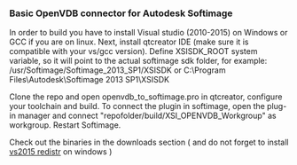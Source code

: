 ### Basic OpenVDB connector for Autodesk Softimage ###

In order to build you have to install Visual studio (2010-2015) on Windows or GCC if you are on linux. 
Next, install qtcreator IDE (make sure it is compatible with your vs/gcc version).
Define XSISDK_ROOT system variable, so it will point to the actual softimage sdk folder, for example: 
/usr/Softimage/Softimage_2013_SP1/XSISDK
or
C:\Program Files\Autodesk\Softimage 2013 SP1\XSISDK

Clone the repo and open openvdb_to_softimage.pro in qtcreator, configure your toolchain and build.
To connect the plugin in softimage, open the plug-in manager and connect "repofolder/build/XSI_OPENVDB_Workgroup" as workgroup.
Restart Softimage.


Check out the binaries in the downloads section ( and do not forget to install [vs2015 redistr](https://www.microsoft.com/en-us/download/details.aspx?id=48145) on windows )